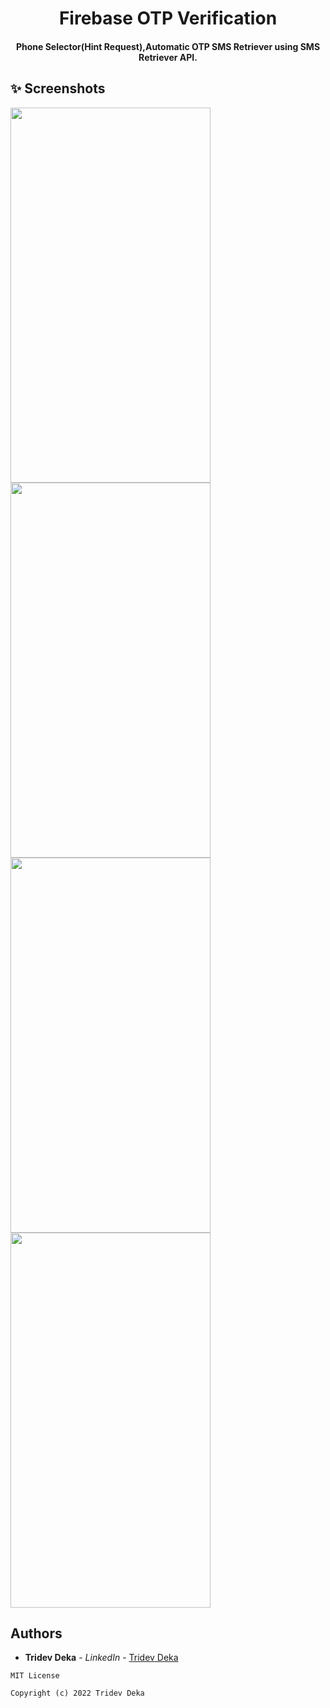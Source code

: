 <h1 align="center">Firebase OTP Verification</h1>
<h4 align="center">
Phone Selector(Hint Request),Automatic OTP SMS Retriever using SMS Retriever API.
</h4>

  

## ✨ Screenshots




<img src="https://user-images.githubusercontent.com/49573131/149648941-a0f4c3ee-72a0-4e1e-aa5d-62029b8c3016.png" width="320" height="600">          <img src="https://user-images.githubusercontent.com/49573131/149648951-e43d7b92-eb17-410f-9738-d5c5f63f72c1.png" width="320" height="600">          <img src="https://user-images.githubusercontent.com/49573131/149648952-9beff8ae-f2ae-4a3e-a246-0b1e1b85a001.png" width="320" height="600">          <img src="(https://user-images.githubusercontent.com/49573131/149648957-2b4cb3d3-26f6-4cc9-b7fb-116d019ff2ba.png" width="320" height="600">  


## Authors

* **Tridev Deka** - *LinkedIn* - [Tridev Deka](https://www.linkedin.com/in/tridev-deka/)

```
MIT License

Copyright (c) 2022 Tridev Deka
```
